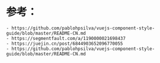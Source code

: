   # 参考：
    - https://github.com/pablohpsilva/vuejs-component-style-guide/blob/master/README-CN.md
    - https://segmentfault.com/a/1190000021698437
    - https://juejin.cn/post/6844903652096770055
    - https://github.com/pablohpsilva/vuejs-component-style-guide/blob/master/README-CN.md